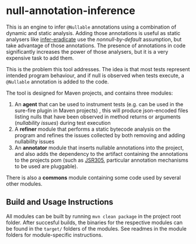 # null-annotation-inference

This is an engine to infer `@Nullable` annotations using a combination of dynamic and static analysis. Adding those annotations is 
 useful as static analysers like [infer-eradicate](https://fbinfer.com/docs/next/checker-eradicate/) use the *nonnull-by-default* assumption, but take advantage of those annotations. 
The presence of annotations in code significantly increases the power of those analysers, but it is a very expensive task to add them.

This is the problem this tool addresses. The idea is that most tests represent intended program behaviour, and if null is observed when tests execute, a
```@Nullable``` annotation is added to the code.

The tool is designed for Maven projects, and contains three modules: 

1. An __agent__  that can be used to instrument tests (e.g. can be used in the sure-fire plugin in Maven projects) , this will produce json-encoded files listing nulls that have been observed in method returns or arguments (*nullability issues*) during test execution
2. A __refiner__ module that performs a static bytecode analysis on the program and refines the issues collected by both removing and adding nullability issues
3. An __annotator__ module that inserts nullable annotations into the project, and also adds the dependency to the artifact containing the annotations to the projects pom (such as [JSR305](https://mvnrepository.com/artifact/com.google.code.findbugs/jsr305), particular annotation mechanisms to be used are pluggable). 

There is also a __commons__ module containing some code used by several other modules.

## Build and Usage Instructions

All modules can be built by running `mvn clean package` in the project root folder. After succesful builds, the binaries for the respective modules can be found in 
the `target/` folders of the modules. See readmes in the module folders for module-specific instructions. 